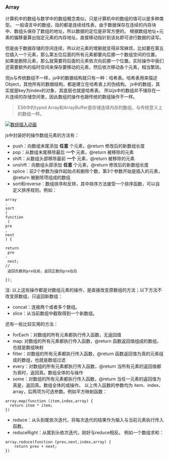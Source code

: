 ### Array

计算机中的数组与数学中的数组概念类似，只是计算机中的数组的值可以是多种类型。 一般语言中的数组，指的都是连续线性表，由于数据保存在连续的内存块中、数组头保存了数组的地址，所以数据的定位是非常方便的。 根据数组地址+元素的偏移量算出指定元素的内存地址，直接移动指针到该处即可进行数据的读写。

但是由于数据存储的空间连续，所以对元素的增删就变得非常麻烦，比如要在第五位插入一个元素，那么第五位后面的所有元素都要向后挪一个数组空间的位置。 如果是删除元素，那么就需要将后面的元素依次向前挪一个位置。实际操作中我们还需要额外的临时空间来保存要移动的元素，然后依次移动各个元素，相当繁琐。

但js与传统数组不一样，js中的数据结构就只有一种：哈希表。哈希表用来描述Object，其他所有的数据结构，都是建立在哈希表上的伪结构。 js中的数组，其实就是key为index的对象，其底层也就是哈希表。 所以js中的数组并不储存在一片连续的存储空间里，因此数组的操作也跟传统的数组操作不一样。

> ES6中的typed Array和ArrayBuffer是存储连续内存的数组，与传统意义上的数组一样。

[![](https://github.com/qieguo2016/algorithm/raw/master/resource/Array001.png "数组插入动画")](https://github.com/qieguo2016/algorithm/blob/master/resource/Array001.png)

js中封装好的操作数组元素的方法有：

* push：向数组末尾添加
  **任意**
  个元素，@return 修改后的新数组长度
* pop：从数组末尾移除最后
  **一个**
  元素，@return 被移除的元素
* shift：从数组头部移除最前
  **一个**
  元素，@return 被移除的元素
* unshift：向数组头部添加
  **任意**
  个元素，@return 修改后的新数组长度
* splice：前2个参数为操作起始点和删除个数，第3个参数开始是插入的元素，@return 被删除项组成的数组
* sort和reverse：数组排序和反转，其中排序方法接受一个排序函数，可以自定义排序规则。例如：

```
array
.
sort
(
function
 (
pre
, 
next
) {

return
 pre 
-
 next; 
//
 返回负数则pre在前，返回正数则pre在后 

});
```

注: 以上这些操作都是对数组元素的操作，是直接改变原数组的方法；以下方法不改变原数组，只返回新数组：

* concat：连接两个或者多个数组。
* slice：从当前数组中截取得到一个新数组。

还有一些比较实用的方法：

* forEach：对数组的所有元素都执行传入函数，无返回值
* map: 对数组的所有元素都执行传入函数，@return 函数返回值组成的数组，也就是数组映射
* filter：对数组的所有元素都执行传入函数，@return 函数返回值为真的元素组成的数组，也就是数组过滤
* every：对数组的所有元素都执行传入函数，@return 当所有元素的返回值都为真时，返回真。数组全体的与操作
* some：对数组的所有元素都执行传入函数，@return 当任一元素的返回值为真是，返回真。数组全体的或操作。 以上传入函数的参数均为 item、index、array，后两项为可选参数。例如平方映射函数：

```
array.map(function (item,index,array) {
  return item * item;
})
```

* reduce：从头到尾依次迭代，将每次迭代的结果作为输入与当前元素执行传入函数。
* reduceRight：从尾到头依次迭代，刚好与reduce相反。 例如一个数组求和：

```
array.reduce(function (prev,next,index,array) {
    return prev + next;
})
```



